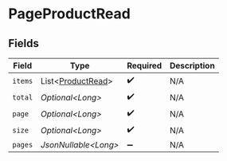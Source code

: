 # PageProductRead


## Fields

| Field                                                        | Type                                                         | Required                                                     | Description                                                  |
| ------------------------------------------------------------ | ------------------------------------------------------------ | ------------------------------------------------------------ | ------------------------------------------------------------ |
| `items`                                                      | List\<[ProductRead](../../models/components/ProductRead.md)> | :heavy_check_mark:                                           | N/A                                                          |
| `total`                                                      | *Optional\<Long>*                                            | :heavy_check_mark:                                           | N/A                                                          |
| `page`                                                       | *Optional\<Long>*                                            | :heavy_check_mark:                                           | N/A                                                          |
| `size`                                                       | *Optional\<Long>*                                            | :heavy_check_mark:                                           | N/A                                                          |
| `pages`                                                      | *JsonNullable\<Long>*                                        | :heavy_minus_sign:                                           | N/A                                                          |